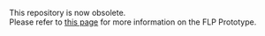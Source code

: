 This repository is now obsolete.  
Please refer to [this page](https://alice-o2.web.cern.ch/node/153) for more information on the FLP Prototype. 


